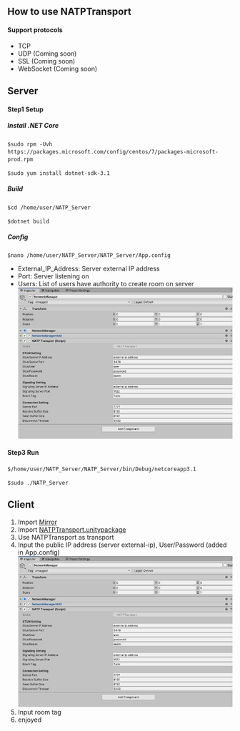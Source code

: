 How to use NATPTransport
-------------
#### Support protocols
- TCP
- UDP (Coming soon)
- SSL (Coming soon)
- WebSocket (Coming soon)

## Server
#### Step1 Setup
##### Install .NET Core
`$sudo rpm -Uvh https://packages.microsoft.com/config/centos/7/packages-microsoft-  prod.rpm`

`$sudo yum install dotnet-sdk-3.1`

##### Build 
`$cd /home/user/NATP_Server`

`$dotnet build`

##### Config 
`$nano /home/user/NATP_Server/NATP_Server/App.config`
- External_IP_Address:  Server external IP address
- Port: Server listening on
- Users:  List of users have authority to create room on server
[![App.config](https://github.com/cxz456999/NATP/blob/master/Release/Unity_Mirror_Transport/final.JPG "App.config")](https://github.com/cxz456999/NATP/blob/master/Release/Unity_Mirror_Transport/final.JPG "App.config")

#### Step3 Run
`$/home/user/NATP_Server/NATP_Server/bin/Debug/netcoreapp3.1`

`$sudo ./NATP_Server`

## Client
1. Import [Mirror](https://github.com/vis2k/Mirror "Mirror")
2. Import [NATPTransport.unitypackage](https://github.com/cxz456999/NATP/tree/master/Release/Unity_Mirror_Transport "NATPTransport.unitypackage")
3. Use NATPTransport as transport
4. Input the public IP address (server external-ip), User/Password (added in App.config)
[![example](https://github.com/cxz456999/NATP/blob/master/Release/Unity_Mirror_Transport/final.JPG "example")](https://github.com/cxz456999/NATP/blob/master/Release/Unity_Mirror_Transport/final.JPG "example")
5. Input room tag
6. enjoyed
